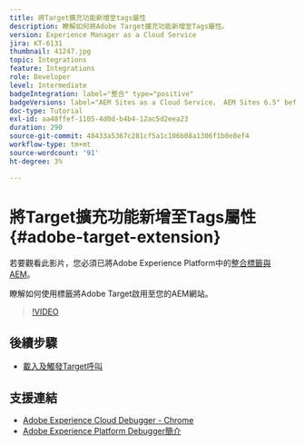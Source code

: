 ```yaml
---
title: 將Target擴充功能新增至tags屬性
description: 瞭解如何將Adobe Target擴充功能新增至Tags屬性。
version: Experience Manager as a Cloud Service
jira: KT-6131
thumbnail: 41247.jpg
topic: Integrations
feature: Integrations
role: Developer
level: Intermediate
badgeIntegration: label="整合" type="positive"
badgeVersions: label="AEM Sites as a Cloud Service， AEM Sites 6.5" before-title="false"
doc-type: Tutorial
exl-id: aa48ffef-1105-4d0d-b4b4-12ac5d2eea23
duration: 290
source-git-commit: 48433a5367c281cf5a1c106b08a1306f1b0e8ef4
workflow-type: tm+mt
source-wordcount: '91'
ht-degree: 3%

---
```


# 將Target擴充功能新增至Tags屬性 {#adobe-target-extension}

若要觀看此影片，您必須已將Adobe Experience Platform中的[整合標籤與AEM](../experience-platform/data-collection/tags/overview.md)。

瞭解如何使用標籤將Adobe Target啟用至您的AEM網站。

>[!VIDEO](https://video.tv.adobe.com/v/41247?quality=12&learn=on)

## 後續步驟

+ [載入及觸發Target呼叫](./load-and-fire-target.md)

## 支援連結

+ [Adobe Experience Cloud Debugger - Chrome](https://chrome.google.com/webstore/detail/adobe-experience-platform/bfnnokhpnncpkdmbokanobigaccjkpob)
+ [Adobe Experience Platform Debugger簡介](https://experienceleague.adobe.com/docs/platform-learn/data-collection/debugger/overview.html?lang=zh-Hant)
